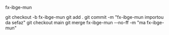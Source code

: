 fx-ibge-mun

git checkout -b fx-ibge-mun
git add .
git commit -m "fx-ibge-mun importou da sefaz"
git checkout main
git merge fx-ibge-mun --no-ff -m "ma fx-ibge-mun"
